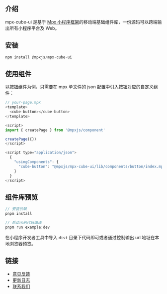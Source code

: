 ## 介绍

mpx-cube-ui 是基于 [Mpx 小程序框架](https://www.mpxjs.cn/)的移动端基础组件库，一份源码可以跨端输出所有小程序平台及 Web。

## 安装

```javascript
npm install @mpxjs/mpx-cube-ui
```

## 使用组件

以按钮组件为例，只需要在 mpx 单文件的 json 配置中引入按钮对应的自定义组件：

```javascript
// your-page.mpx
<template>
  <cube-button></cube-button>
</template>

<script>
import { createPage } from '@mpxjs/component'

createPage({})
</script>

<script type="application/json">
  {
    "usingComponents": {
      "cube-button": "@mpxjs/mpx-cube-ui/lib/components/button/index.mpx"
    }
  }
</script>
```

## 组件库预览

```javascript
// 安装依赖
pnpm install

// 启动示例代码编译
pnpm run example:dev
```

在小程序开发者工具中导入 `dist` 目录下代码即可或者通过控制输出 url 地址在本地浏览器预览。

## 链接

* [意见反馈]()
* [更新日志]()
* [联系我们]()
